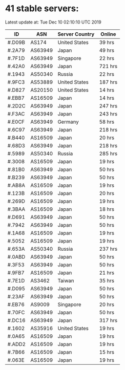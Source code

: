 # 41 stable servers:

Latest update at: Tue Dec 10 02:10:10 UTC 2019

| ID | ASN | Server Country | Online |
| -- | --- | -------------- | ------ |
| #.D09B | AS174 | United States | 39 hrs |
| #.2A79 | AS63949 | Japan | 49 hrs |
| #.7F1D | AS63949 | Singapore | 22 hrs |
| #.42A0 | AS63949 | Japan | 721 hrs |
| #.1943 | AS50340 | Russia | 22 hrs |
| #.9FC3 | AS53889 | United States | 187 hrs |
| #.D827 | AS20150 | United States | 14 hrs |
| #.EBB7 | AS16509 | Japan | 14 hrs |
| #.2D2C | AS63949 | Japan | 247 hrs |
| #.F3AC | AS63949 | Japan | 243 hrs |
| #.E0CF | AS63949 | Germany | 58 hrs |
| #.6C97 | AS63949 | Japan | 218 hrs |
| #.B440 | AS16509 | Japan | 20 hrs |
| #.68D3 | AS63949 | Japan | 218 hrs |
| #.5989 | AS50340 | Russia | 285 hrs |
| #.3008 | AS16509 | Japan | 19 hrs |
| #.81B0 | AS63949 | Japan | 50 hrs |
| #.B239 | AS63949 | Japan | 50 hrs |
| #.AB8A | AS16509 | Japan | 19 hrs |
| #.123B | AS16509 | Japan | 20 hrs |
| #.269D | AS16509 | Japan | 19 hrs |
| #.3BAA | AS16509 | Japan | 18 hrs |
| #.D691 | AS63949 | Japan | 50 hrs |
| #.7942 | AS63949 | Japan | 50 hrs |
| #.1A68 | AS16509 | Japan | 19 hrs |
| #.5052 | AS16509 | Japan | 19 hrs |
| #.653A | AS50340 | Russia | 237 hrs |
| #.0ABD | AS63949 | Japan | 50 hrs |
| #.3F53 | AS63949 | Japan | 50 hrs |
| #.9FB7 | AS16509 | Japan | 21 hrs |
| #.7E1D | AS3462 | Taiwan | 35 hrs |
| #.D095 | AS63949 | Japan | 50 hrs |
| #.23AF | AS63949 | Japan | 50 hrs |
| #.EB76 | AS9009 | Singapore | 20 hrs |
| #.70FC | AS63949 | Japan | 50 hrs |
| #.DC16 | AS63949 | Japan | 317 hrs |
| #.1602 | AS35916 | United States | 19 hrs |
| #.0A65 | AS16509 | Japan | 19 hrs |
| #.ADD2 | AS16509 | Japan | 19 hrs |
| #.7B66 | AS16509 | Japan | 15 hrs |
| #.063E | AS16509 | Japan | 19 hrs |


